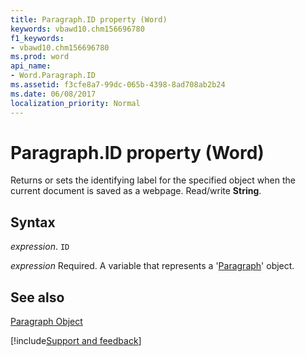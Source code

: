 ```yaml
---
title: Paragraph.ID property (Word)
keywords: vbawd10.chm156696780
f1_keywords:
- vbawd10.chm156696780
ms.prod: word
api_name:
- Word.Paragraph.ID
ms.assetid: f3cfe8a7-99dc-065b-4398-8ad708ab2b24
ms.date: 06/08/2017
localization_priority: Normal
---
```



# Paragraph.ID property (Word)

Returns or sets the identifying label for the specified object when the current document is saved as a webpage. Read/write  **String**.


## Syntax

_expression_. `ID`

_expression_ Required. A variable that represents a '[Paragraph](Word.Paragraph.md)' object.


## See also


[Paragraph Object](Word.Paragraph.md)

[!include[Support and feedback](~/includes/feedback-boilerplate.md)]